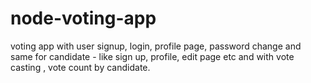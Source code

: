 # node-voting-app
voting app with user signup, login, profile page, password change  and same for candidate - like sign up, profile, edit page etc and with vote casting , vote count by candidate. 
